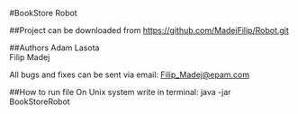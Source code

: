 #BookStore Robot

##Project can be downloaded from
https://github.com/MadejFilip/Robot.git

##Authors
Adam Lasota  
Filip Madej

All bugs and fixes can be sent via email: Filip_Madej@epam.com

##How to run file
On Unix system write in terminal:
java -jar BookStoreRobot


